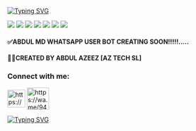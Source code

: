 <a href="https://github.com/abdulazeez887/ABDUL-MD-2.0"><img src="https://readme-typing-svg.demolab.com?font=Fira+Code&weight=600&size=28&pause=1000&color=2CB8F7&random=false&width=435&lines=HI%F0%9F%91%8B+I+AM+ABDUL+MD+2.0....;+MULTI+DEVICE+WHATSAPP+BOT....;CREATED+BY+ABDUL+AZEEZ+%F0%9F%91%A8%E2%80%8D%F0%9F%92%BB.AZ+TECH+SL" alt="Typing SVG" /></a>

<a><img src='https://i.imgur.com/LyHic3i.gif'/></a>
<a><img src='https://i.imgur.com/LyHic3i.gif'/></a>
<a><img src='https://i.imgur.com/LyHic3i.gif'/></a>
<a><img src='https://telegra.ph/file/190e379db8cc403e87d92.jpg'></a>
<a><img src='https://i.imgur.com/LyHic3i.gif'/></a>
<a><img src='https://i.imgur.com/LyHic3i.gif'/></a>
<a><img src='https://i.imgur.com/LyHic3i.gif'/></a>

#### ✅ABDUL MD WHATSAPP USER BOT CREATING SOON!!!!!.....

#### 👨‍💻CREATED BY ABDUL AZEEZ [AZ TECH SL]

<p>
<h3 align="left">Connect with me:</h3><p>   <a href="https://www.instagram.com/abdazeez438?igsh=MXRkaHR5cTZsNzYwZQ==" target="blank"><img align="center" src="https://telegra.ph/file/a171ac66c22c5617fe27b.png" alt="https://www.instagram.com/abdazeez438?igsh=MXRkaHR5cTZsNzYwZQ==" height="40" width="40" /></a>  <a href="https://wa.me/94775153939" target="blank"><img align="center" src="https://cdn-icons-png.flaticon.com/512/5649/5649647.png" alt="https://wa.me/94775153939" height="50" width="50" /></a> 
</p>

<a href="https://git.io/typing-svg"><img src="https://readme-typing-svg.demolab.com?font=Fira+Code&weight=600&size=28&pause=1000&color=2CB8F7&random=false&width=435&lines=CREATING+ABDUL+MD+2.0+...+..;COMING+SOON+!!!!" alt="Typing SVG" /></a>
